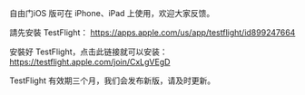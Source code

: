 自由门iOS 版可在 iPhone、iPad 上使用，欢迎大家反馈。

請先安裝 TestFlight：
https://apps.apple.com/us/app/testflight/id899247664

安裝好 TestFlight，点击此链接就可以安装：
https://testflight.apple.com/join/CxLgVEgD

TestFlight 有效期三个月，我们会发布新版，请及时更新。

